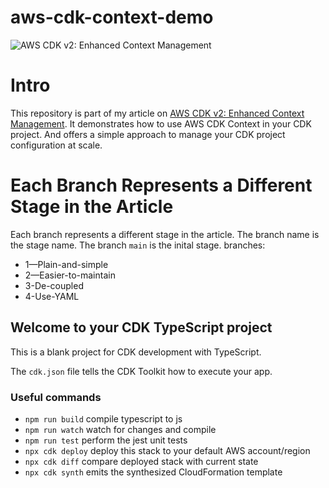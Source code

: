 # aws-cdk-context-demo

![AWS CDK v2: Enhanced Context Management](https://miro.medium.com/v2/resize:fit:1400/format:webp/1*QoGxt4bj7zdvOqnrBqDU_Q.png)

# Intro

This repository is part of my article on [AWS CDK v2: Enhanced Context Management](https://medium.com/@lior.dux/aws-cdk-v2-enhanced-context-management-a8e1a5dc7b6f). It demonstrates how to use AWS CDK Context in your CDK project. And offers a simple approach to manage your CDK project configuration at scale.

# Each Branch Represents a Different Stage in the Article

Each branch represents a different stage in the article. The branch name is the stage name. The branch `main` is the inital stage.
branches:

- 1—Plain-and-simple
- 2—Easier-to-maintain
- 3-De-coupled
- 4-Use-YAML

## Welcome to your CDK TypeScript project

This is a blank project for CDK development with TypeScript.

The `cdk.json` file tells the CDK Toolkit how to execute your app.

### Useful commands

- `npm run build` compile typescript to js
- `npm run watch` watch for changes and compile
- `npm run test` perform the jest unit tests
- `npx cdk deploy` deploy this stack to your default AWS account/region
- `npx cdk diff` compare deployed stack with current state
- `npx cdk synth` emits the synthesized CloudFormation template
